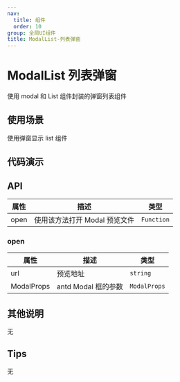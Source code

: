 ```yaml
---
nav:
  title: 组件
  order: 10
group: 全局UI组件
title: ModalList-列表弹窗
---
```


# ModalList 列表弹窗

使用 modal 和 List 组件封装的弹窗列表组件

## 使用场景

使用弹窗显示 list 组件

## 代码演示

<code src="./demos/test.tsx" title="基本使用"></code>

## API

| 属性 | 描述                          | 类型       |
| ---- | ----------------------------- | ---------- |
| open | 使用该方法打开 Modal 预览文件 | `Function` |

### open

| 属性       | 描述                | 类型         |
| ---------- | ------------------- | ------------ |
| url        | 预览地址            | `string`     |
| ModalProps | antd Modal 框的参数 | `ModalProps` |

## 其他说明

无

## Tips

无
